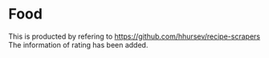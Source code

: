# Food

This is producted by refering to https://github.com/hhursev/recipe-scrapers
The information of rating has been added.

